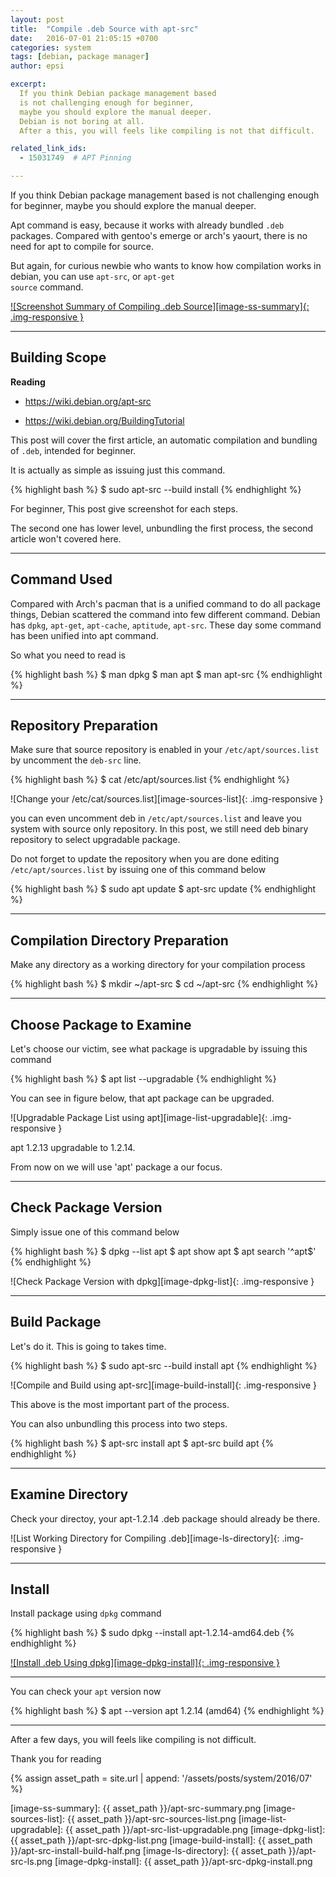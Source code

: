 ```yaml
---
layout: post
title:  "Compile .deb Source with apt-src"
date:   2016-07-01 21:05:15 +0700
categories: system
tags: [debian, package manager]
author: epsi

excerpt:
  If you think Debian package management based 
  is not challenging enough for beginner,
  maybe you should explore the manual deeper.
  Debian is not boring at all.
  After a this, you will feels like compiling is not that difficult.

related_link_ids: 
  - 15031749  # APT Pinning

---
```


If you think Debian package management based 
is not challenging enough for beginner,
maybe you should explore the manual deeper.

Apt command is easy, because it works with
already bundled <code>.deb</code> packages.
Compared with gentoo's emerge or arch's yaourt,
there is no need for apt to compile for source.

But again, for curious newbie who wants to know
how compilation works in debian, 
you can use <code>apt-src</code>, or <code>apt-get source</code> command.

[![Screenshot Summary of Compiling .deb Source][image-ss-summary]{: .img-responsive }][picasa-ss-summary]

-- -- --

## Building Scope

**Reading**

* <https://wiki.debian.org/apt-src>

* <https://wiki.debian.org/BuildingTutorial>

This post will cover the first article,
an automatic compilation and bundling of <code>.deb</code>,
intended for beginner.

It is actually as simple as issuing just this command.

{% highlight bash %}
$ sudo apt-src --build install <your-package>
{% endhighlight %}

For beginner, This post give screenshot for each steps.

The second one has lower level,
unbundling the first process,
the second article won't covered here.

-- -- --

## Command Used

Compared with Arch's pacman that is a unified command to do all package things,
Debian scattered the command into few different command.
Debian has <code>dpkg</code>, <code>apt-get</code>, 
<code>apt-cache</code>, <code>aptitude</code>, <code>apt-src</code>.
These day some command has been unified into apt command.

So what you need to read is 

{% highlight bash %}
$ man dpkg
$ man apt
$ man apt-src
{% endhighlight %}

-- -- --

## Repository Preparation

Make sure that source repository
is enabled in your <code class="code-file">/etc/apt/sources.list</code>
by uncomment the <code>deb-src</code> line.

{% highlight bash %}
$ cat /etc/apt/sources.list
{% endhighlight %}

![Change your /etc/cat/sources.list][image-sources-list]{: .img-responsive }

you can even uncomment deb in <code class="code-file">/etc/apt/sources.list</code> and leave you system with source only repository.
In this post, we still need deb binary repository to select upgradable package.

Do not forget to update the repository
when you are done editing <code class="code-file">/etc/apt/sources.list</code>
by issuing one of this command below

{% highlight bash %}
$ sudo apt update
$ apt-src update
{% endhighlight %}

-- -- --

## Compilation Directory Preparation

Make any directory as a working directory 
for your compilation process

{% highlight bash %}
$ mkdir ~/apt-src
$ cd ~/apt-src
{% endhighlight %}

-- -- --

## Choose Package to Examine

Let's choose our victim,
see what package is upgradable
by issuing this command

{% highlight bash %}
$ apt list --upgradable
{% endhighlight %}

You can see in figure below,
that apt package can be upgraded.

![Upgradable Package List using apt][image-list-upgradable]{: .img-responsive }

apt 1.2.13 upgradable to 1.2.14.

From now on we will use 'apt' package a our focus.

-- -- --

## Check Package Version

Simply issue one of this command below

{% highlight bash %}
$ dpkg --list apt 
$ apt show apt
$ apt search '^apt$'
{% endhighlight %}

![Check Package Version with dpkg][image-dpkg-list]{: .img-responsive }

-- -- --

## Build Package

Let's do it.
This is going to takes time.

{% highlight bash %}
$ sudo apt-src --build install apt
{% endhighlight %}

![Compile and Build using apt-src][image-build-install]{: .img-responsive }

This above is the most important part of the process.

You can also unbundling this process into two steps.

{% highlight bash %}
$ apt-src install apt
$ apt-src build apt
{% endhighlight %}

-- -- --

## Examine Directory

Check your directoy, 
your apt-1.2.14 .deb package should already be there.

![List Working Directory for Compiling .deb][image-ls-directory]{: .img-responsive }

-- -- --

## Install

Install package using <code class="code-command">dpkg</code> command

{% highlight bash %}
$ sudo dpkg --install apt-1.2.14-amd64.deb
{% endhighlight %}
 
[![Install .deb Using dpkg][image-dpkg-install]{: .img-responsive }][picasa-build-install]

-- -- --

You can check your <code>apt</code> version now

{% highlight bash %}
$ apt --version
apt 1.2.14 (amd64)
{% endhighlight %}

-- -- --

After a few days, you will feels like compiling is not difficult.

Thank you for reading


[//]: <> ( -- -- -- links below -- -- -- )

{% assign asset_path = site.url | append: '/assets/posts/system/2016/07' %}

[image-ss-summary]: {{ asset_path }}/apt-src-summary.png
[image-sources-list]: {{ asset_path }}/apt-src-sources-list.png
[image-list-upgradable]: {{ asset_path }}/apt-src-list-upgradable.png
[image-dpkg-list]: {{ asset_path }}/apt-src-dpkg-list.png
[image-build-install]: {{ asset_path }}/apt-src-install-build-half.png
[image-ls-directory]: {{ asset_path }}/apt-src-ls.png
[image-dpkg-install]: {{ asset_path }}/apt-src-dpkg-install.png

[picasa-ss-summary]: https://lh3.googleusercontent.com/-LRIRIXjKe7s/V3aT9zVSmyI/AAAAAAAAAZ8/xekHZCXEG685HovAmEjEYfAuXqgCJgUCgCCo/s0/apt-src-summary.png
[picasa-build-install]: https://lh3.googleusercontent.com/-NXssO4XGJQI/V3aT8tc_cKI/AAAAAAAAAZ4/GN7Lk6-0LpwaWoIDyFdK2SkzIN2t-Ib9wCCo/s0/apt-src-install-build-full.png
